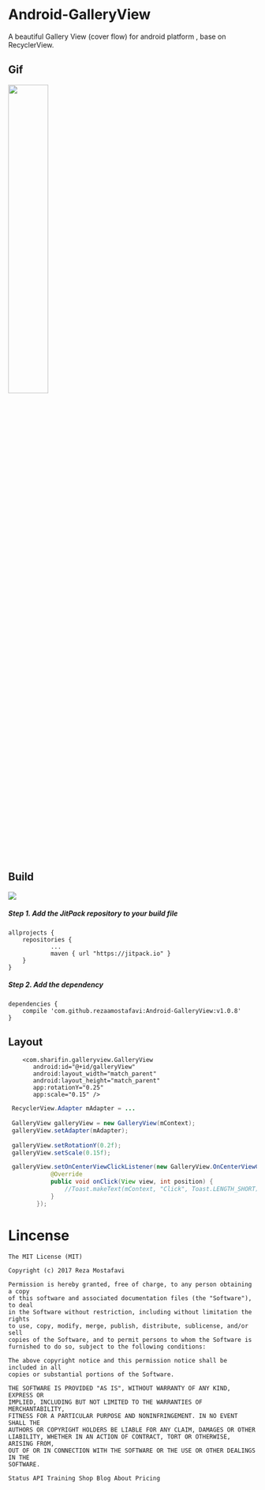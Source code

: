# Android-GalleryView
A beautiful Gallery View (cover flow) for android platform , base on RecyclerView.

## Gif
<img src="https://github.com/rezaamostafavi/Android-GalleryView/blob/master/gif/help.gif?raw=true" width="40%" height="40%">

## Build
[![](https://jitpack.io/v/rezaamostafavi/Android-GalleryView.svg)](https://jitpack.io/#rezaamostafavi/Android-GalleryView)
##### Step 1. Add the JitPack repository to your build file
```build
allprojects {
	repositories {
			...
			maven { url "https://jitpack.io" }
	}
}
```

##### Step 2. Add the dependency
```build 
dependencies {
	compile 'com.github.rezaamostafavi:Android-GalleryView:v1.0.8'
}
```
	
## Layout

```layout
	<com.sharifin.galleryview.GalleryView
       android:id="@+id/galleryView"
       android:layout_width="match_parent"
       android:layout_height="match_parent"
       app:rotationY="0.25"
       app:scale="0.15" />
```

```java
 RecyclerView.Adapter mAdapter = ...
 
 GalleryView galleryView = new GalleryView(mContext);
 galleryView.setAdapter(mAdapter);
 
 galleryView.setRotationY(0.2f);
 galleryView.setScale(0.15f);
```	   

```java
 galleryView.setOnCenterViewClickListener(new GalleryView.OnCenterViewClickListener() {
            @Override
            public void onClick(View view, int position) {
                //Toast.makeText(mContext, "Click", Toast.LENGTH_SHORT).show();
            }
        });
```

# Lincense
```lincense
The MIT License (MIT)

Copyright (c) 2017 Reza Mostafavi

Permission is hereby granted, free of charge, to any person obtaining a copy
of this software and associated documentation files (the "Software"), to deal
in the Software without restriction, including without limitation the rights
to use, copy, modify, merge, publish, distribute, sublicense, and/or sell
copies of the Software, and to permit persons to whom the Software is
furnished to do so, subject to the following conditions:

The above copyright notice and this permission notice shall be included in all
copies or substantial portions of the Software.

THE SOFTWARE IS PROVIDED "AS IS", WITHOUT WARRANTY OF ANY KIND, EXPRESS OR
IMPLIED, INCLUDING BUT NOT LIMITED TO THE WARRANTIES OF MERCHANTABILITY,
FITNESS FOR A PARTICULAR PURPOSE AND NONINFRINGEMENT. IN NO EVENT SHALL THE
AUTHORS OR COPYRIGHT HOLDERS BE LIABLE FOR ANY CLAIM, DAMAGES OR OTHER
LIABILITY, WHETHER IN AN ACTION OF CONTRACT, TORT OR OTHERWISE, ARISING FROM,
OUT OF OR IN CONNECTION WITH THE SOFTWARE OR THE USE OR OTHER DEALINGS IN THE
SOFTWARE.

Status API Training Shop Blog About Pricing
```


